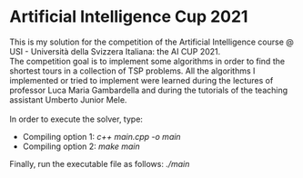# Artificial Intelligence Cup 2021
This is my solution for the competition of the Artificial Intelligence course @ USI - Università della Svizzera Italiana: the AI CUP 2021. <br>
The competition goal is to implement some algorithms in order to find the shortest tours in a collection of TSP problems. All the algorithms I implemented or tried to implement were learned during the lectures of professor Luca Maria Gambardella and during the tutorials of the teaching assistant Umberto Junior Mele.
<br><br>
In order to execute the solver, type:
* Compiling option 1: *c++ main.cpp -o main*
* Compiling option 2: *make main*

Finally, run the executable file as follows: *./main*
